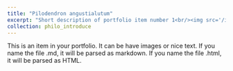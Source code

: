 ```yaml
---
title: "Pilodendron angustialutum"
excerpt: "Short description of portfolio item number 1<br/><img src='/images/500x300.png'>"
collection: philo_introduce
---
```


This is an item in your portfolio. It can be have images or nice text. If you name the file .md, it will be parsed as markdown. If you name the file .html, it will be parsed as HTML.
